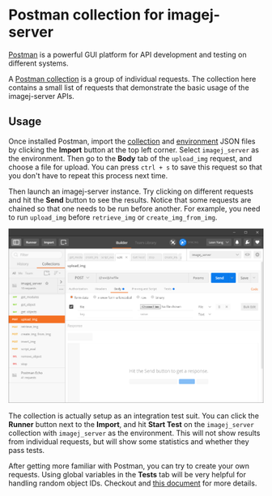 # Postman collection for imagej-server

[Postman](https://www.getpostman.com/) is a powerful GUI platform for API development and testing on different systems.

A [Postman collection](https://www.getpostman.com/docs/collections) is a group of individual requests. The collection here contains a small list of requests that demonstrate the basic usage of the imagej-server APIs.

## Usage

Once installed Postman, import the [collection](imagej_server.postman_collection.json) and [environment](imagej_server.postman_environment.json) JSON files by clicking the **Import** button at the top left corner. Select `imagej_server` as the environment. Then go to the **Body** tab of the `upload_img` request, and choose a file for upload. You can press `ctrl + s` to save this request so that you don't have to repeat this process next time.

Then launch an imagej-server instance. Try clicking on different requests and hit the **Send** button to see the results. Notice that some requests are chained so that one needs to be run before another. For example, you need to run `upload_img` before `retrieve_img` or `create_img_from_img`.

![Postman screenshot](screenshot.png?raw=true "Example Postman interface with imagej_server collection")

The collection is actually setup as an integration test suit. You can click the **Runner** button next to the **Import**, and hit **Start Test** on the `imagej_server` collection with `imagej_server` as the environment. This will not show results from individual requests, but will show some statistics and whether they pass tests.

After getting more familiar with Postman, you can try to create your own requests. Using global variables in the **Tests** tab will be very helpful for handling random object IDs. Checkout and [this document](https://www.getpostman.com/docs/environments) for more details.
